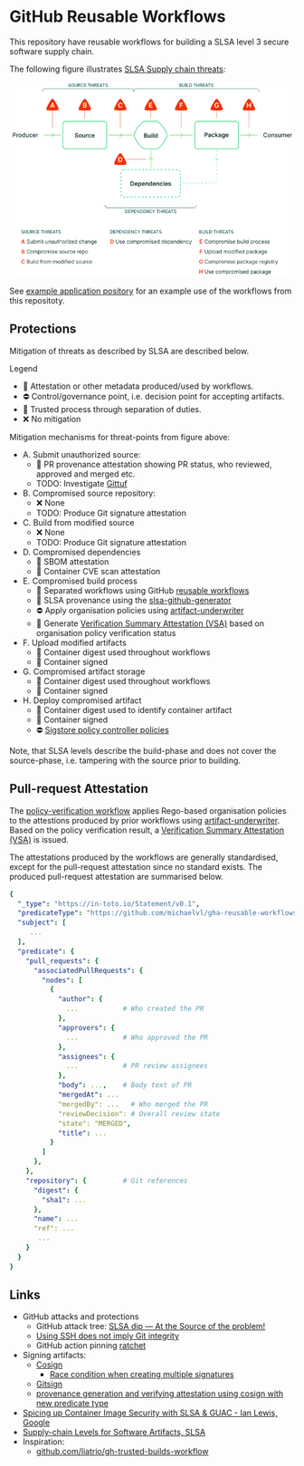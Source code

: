 # GitHub Reusable Workflows

This repository have reusable workflows for building a SLSA level 3
secure software supply chain.

The following figure illustrates [SLSA Supply chain
threats](https://slsa.dev/spec/v1.0/threats-overview):

![SLSA Supply chain threats](docs/images/slsa-threats.png)

See [example application
pository](https://github.com/michaelvl/sigstore-in-toto-workshop) for
an example use of the workflows from this repositoty.

## Protections

Mitigation of threats as described by SLSA are described below.

Legend

- :memo: Attestation or other metadata produced/used by workflows.
- :no_entry: Control/governance point, i.e. decision point for accepting artifacts.
- :tophat: Trusted process through separation of duties.
- :x: No mitigation

Mitigation mechanisms for threat-points from figure above:

- A. Submit unauthorized source:
  - :memo: PR provenance attestation showing PR status, who reviewed, approved and merged etc.
  - TODO: Investigate [Gittuf](https://github.com/gittuf/gittuf)
- B. Compromised source repository:
  - :x: None
  - TODO: Produce Git signature attestation
- C. Build from modified source
  - :x: None
  - TODO: Produce Git signature attestation
- D. Compromised dependencies
  - :memo: SBOM attestation
  - :memo: Container CVE scan attestation
- E. Compromised build process
  - :tophat: Separated workflows using GitHub [reusable workflows](https://docs.github.com/en/actions/using-workflows/reusing-workflows)
  - :memo: SLSA provenance using the [slsa-github-generator](https://github.com/slsa-framework/slsa-github-generator)
  - :no_entry: Apply organisation policies using [artifact-underwriter](https://github.com/michaelvl/artifact-underwriter)
  - :memo: Generate [Verification Summary Attestation (VSA)](https://slsa.dev/spec/v1.0/verification_summary) based on organisation policy verification status
- F. Upload modified artifacts
  - :memo: Container digest used throughout workflows
  - :memo: Container signed
- G. Compromised artifact storage
  - :memo: Container digest used throughout workflows
  - :memo: Container signed
- H. Deploy compromised artifact
  - :memo: Container digest used to identify container artifact
  - :memo: Container signed
  - :no_entry: [Sigstore policy controller policies](https://github.com/sigstore/policy-controller)

Note, that SLSA levels describe the build-phase and does not cover the
source-phase, i.e. tampering with the source prior to building.

## Pull-request Attestation

The [policy-verification workflow](.github/workflows/policy-verification.yaml) applies Rego-based organisation policies to the attestions produced by prior workflows using [artifact-underwriter](https://github.com/michaelvl/artifact-underwriter). Based on the policy verification result, a [Verification Summary Attestation (VSA)](https://slsa.dev/spec/v1.0/verification_summary) is issued.

The attestations produced by the workflows are generally standardised,
except for the pull-request attestation since no standard exists. The
produced pull-request attestation are summarised below.

```yaml
{
  "_type": "https://in-toto.io/Statement/v0.1",
  "predicateType": "https://github.com/michaelvl/gha-reusable-workflows/pr-provenance",
  "subject": [
     ...
  ],
  "predicate": {
    "pull_requests": {
      "associatedPullRequests": {
        "nodes": [
          {
            "author": {
              ...           # Who created the PR
            },
            "approvers": {
              ...           # Who approved the PR
            },
            "assignees": {
              ...           # PR review assignees
            },
            "body": ...,    # Body text of PR
            "mergedAt": ...
            "mergedBy": ...   # Who merged the PR
            "reviewDecision": # Overall review state
            "state": "MERGED",
            "title": ...
          }
        ]
      },
    },
    "repository": {         # Git references
      "digest": {
        "sha1": ...
      },
      "name": ...
      "ref": ...
       ...
    }
  }
}
```

## Links

- GitHub attacks and protections
  * GitHub attack tree: [SLSA dip — At the Source of the problem!](https://boostsecurity.io/blog/slsa-dip-at-the-source-of-the-problem)
  * [Using SSH does not imply Git integrity](https://github.com/michaelvl/git-signature-checker)
  * GitHub action pinning [ratchet](https://github.com/sethvargo/ratchet)
- Signing artifacts:
  * [Cosign](https://github.com/sigstore/cosign)
    - [Race condition when creating multiple signatures](https://github.com/sigstore/cosign#registry-details)
  * [Gitsign](https://github.com/sigstore/gitsign)
  * [provenance generation and verifying attestation using cosign with new predicate type](https://github.com/sigstore/gitsign/issues/105)
- [Spicing up Container Image Security with SLSA & GUAC - Ian Lewis, Google](https://www.youtube.com/watch?v=32IhwdAe0yI)
- [Supply-chain Levels for Software Artifacts, SLSA](https://slsa.dev)
- Inspiration:
  * [github.com/liatrio/gh-trusted-builds-workflow](https://github.com/liatrio/gh-trusted-builds-workflow)
